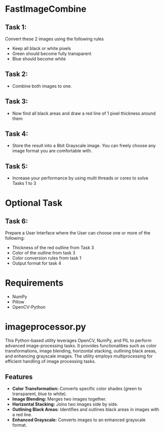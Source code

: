 # FastImageCombine

## **Task 1:**
Convert these 2 images using the following rules
- Keep all black or white pixels
- Green should become fully transparent
- Blue should become white

## **Task 2:**
- Combine both images to one.

## **Task 3:**
- Now find all black areas and draw a red line of 1 pixel thickness around them

## **Task 4:**
- Store the result into a 8bit Grayscale image. You can freely choose any image format you are
comfortable with.

## **Task 5:**
- Increase your performance by using multi threads or cores to solve Tasks 1 to 3

# **Optional Task**
## **Task 6:**
Prepare a User Interface where the User can choose one or more of the following:
-  Thickness of the red outline from Task 3
-  Color of the outline from task 3
-  Color conversion rules from task 1
-  Output format for task 4

# Requirements
- NumPy
- Pillow
- OpenCV-Python


# imageprocessor.py

This Python-based utility leverages OpenCV, NumPy, and PIL to perform advanced image-processing tasks. It provides functionalities such as color transformations, image blending, horizontal stacking, outlining black areas, and enhancing grayscale images. The utility employs multiprocessing for efficient handling of image processing tasks.

## Features

- **Color Transformation:** Converts specific color shades (green to transparent, blue to white).
- **Image Blending:** Merges two images together.
- **Horizontal Stacking:** Joins two images side by side.
- **Outlining Black Areas:** Identifies and outlines black areas in images with a red line.
- **Enhanced Grayscale:** Converts images to an enhanced grayscale format.



